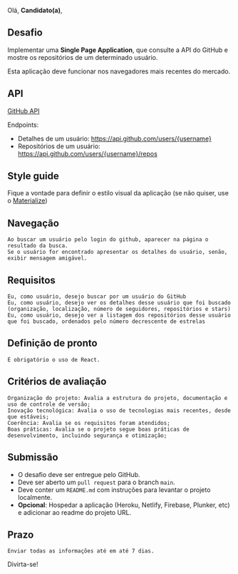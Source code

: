 Olá, **Candidato(a)**,

## Desafio
  Implementar uma **Single Page Application**, que consulte a API do GitHub e mostre os repositórios de um determinado usuário.
  
  Esta aplicação deve funcionar nos navegadores mais recentes do mercado.

## API
  [GitHub API](https://docs.github.com/en/rest)

Endpoints:
- Detalhes de um usuário: https://api.github.com/users/{username}
- Repositórios de um usuário: https://api.github.com/users/{username}/repos

## Style guide
  Fique a vontade para definir o estilo visual da aplicação (se não quiser, use o [Materialize](https://materializecss.com/))

## Navegação
    Ao buscar um usuário pelo login do github, aparecer na página o resultado da busca.
    Se o usuário for encontrado apresentar os detalhes do usuário, senão, exibir mensagem amigável.

## Requisitos
    Eu, como usuário, desejo buscar por um usuário do GitHub
    Eu, como usuário, desejo ver os detalhes desse usuário que foi buscado (organização, localização, número de seguidores, repositórios e stars)
    Eu, como usuário, desejo ver a listagem dos repositórios desse usuário que foi buscado, ordenados pelo número decrescente de estrelas

## Definição de pronto
    É obrigatório o uso de React.

## Critérios de avaliação
    Organização do projeto: Avalia a estrutura do projeto, documentação e uso de controle de versão;
    Inovação tecnológica: Avalia o uso de tecnologias mais recentes, desde que estáveis;
    Coerência: Avalia se os requisitos foram atendidos;
    Boas práticas: Avalia se o projeto segue boas práticas de desenvolvimento, incluindo segurança e otimização;

## Submissão
- O desafio deve ser entregue pelo GitHub.
- Deve ser aberto um `pull request` para o branch `main`.
- Deve conter um `README.md` com instruções para levantar o projeto localmente.
- **Opcional**: Hospedar a aplicação (Heroku, Netlify, Firebase, Plunker, etc) e adicionar ao readme do projeto URL.

## Prazo
    Enviar todas as informações até em até 7 dias.

Divirta-se!

